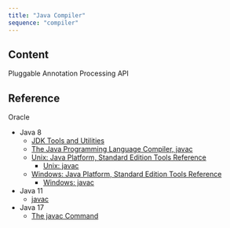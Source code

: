 ```yaml
---
title: "Java Compiler"
sequence: "compiler"
---
```


## Content

Pluggable Annotation Processing API



## Reference

Oracle

- Java 8
  - [JDK Tools and Utilities](https://docs.oracle.com/javase/8/docs/technotes/tools/index.html)
  - [The Java Programming Language Compiler, javac](https://docs.oracle.com/javase/8/docs/technotes/guides/javac/index.html)
  - [Unix: Java Platform, Standard Edition Tools Reference](https://docs.oracle.com/javase/8/docs/technotes/tools/unix/toc.html)
    - [Unix: javac](https://docs.oracle.com/javase/8/docs/technotes/tools/unix/javac.html)
  - [Windows: Java Platform, Standard Edition Tools Reference](https://docs.oracle.com/javase/8/docs/technotes/tools/windows/toc.html)
    - [Windows: javac](https://docs.oracle.com/javase/8/docs/technotes/tools/windows/javac.html)
- Java 11
  - [javac](https://docs.oracle.com/en/java/javase/11/tools/javac.html)
- Java 17
  - [The javac Command](https://docs.oracle.com/en/java/javase/17/docs/specs/man/javac.html)
